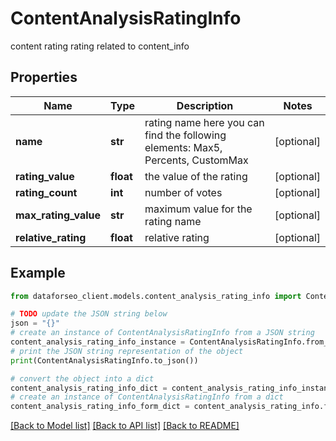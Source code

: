 # ContentAnalysisRatingInfo

content rating rating related to content_info

## Properties

Name | Type | Description | Notes
------------ | ------------- | ------------- | -------------
**name** | **str** | rating name here you can find the following elements: Max5, Percents, CustomMax | [optional] 
**rating_value** | **float** | the value of the rating | [optional] 
**rating_count** | **int** | number of votes | [optional] 
**max_rating_value** | **str** |  maximum value for the rating name | [optional] 
**relative_rating** | **float** | relative rating | [optional] 

## Example

```python
from dataforseo_client.models.content_analysis_rating_info import ContentAnalysisRatingInfo

# TODO update the JSON string below
json = "{}"
# create an instance of ContentAnalysisRatingInfo from a JSON string
content_analysis_rating_info_instance = ContentAnalysisRatingInfo.from_json(json)
# print the JSON string representation of the object
print(ContentAnalysisRatingInfo.to_json())

# convert the object into a dict
content_analysis_rating_info_dict = content_analysis_rating_info_instance.to_dict()
# create an instance of ContentAnalysisRatingInfo from a dict
content_analysis_rating_info_form_dict = content_analysis_rating_info.from_dict(content_analysis_rating_info_dict)
```
[[Back to Model list]](../README.md#documentation-for-models) [[Back to API list]](../README.md#documentation-for-api-endpoints) [[Back to README]](../README.md)


